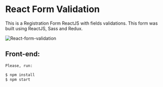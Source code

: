 # React Form Validation
This is a Registration Form ReactJS with fields validations. This form was built using ReactJS, Sass and Redux. 

![React-form-validation](https://user-images.githubusercontent.com/67078790/153715226-2a2d9a0c-4fdb-4286-87a0-25ed769875e1.PNG)


## Front-end:


```sh
Please, run:

$ npm install
$ npm start
```
